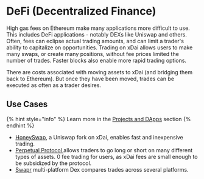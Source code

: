 # DeFi \(Decentralized Finance\)

High gas fees on Ethereum make many applications more difficult to use. This includes DeFi applications - notably DEXs like Uniswap and others. Often, fees can eclipse actual trading amounts, and can limit a trader's ability to capitalize on opportunities. Trading on xDai allows users to make many swaps, or create many positions, without fee prices limited the number of trades. Faster blocks also enable more rapid trading options.

There are costs associated with moving assets to xDai \(and bridging them back to Ethereum\). But once they have been moved, trades can be executed as often as a trader desires. 

## Use Cases 

{% hint style="info" %}
Learn more in the [Projects and DApps](../project-spotlights/) section
{% endhint %}

* [HoneySwap](../project-spotlights/honeyswap.md), a Uniswap fork on xDai, enables fast and inexpensive trading. 
* [Perpetual Protocol ](../project-spotlights/perpetual-protocol.md)allows traders to go long or short on many different types of assets. 0 fee trading for users, as xDai fees are small enough to be subsidized by the protocol.
* [Swapr](https://swapr.eth.link/#/swap) multi-platform Dex compares trades across several platforms.





